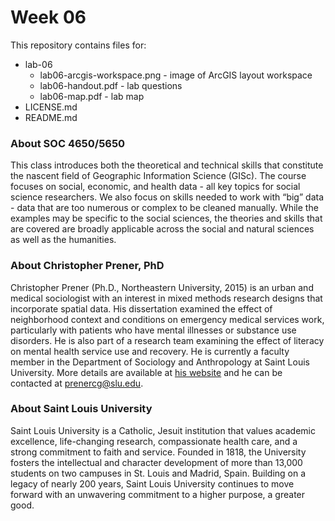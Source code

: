 # Week 06

This repository contains files for:
- lab-06
  - lab06-arcgis-workspace.png - image of ArcGIS layout workspace
  - lab06-handout.pdf - lab questions
  - lab06-map.pdf - lab map
- LICENSE.md
- README.md

### About SOC 4650/5650
This class introduces both the theoretical and technical skills that constitute the nascent field of Geographic Information Science (GISc). The course focuses on social, economic, and health data - all key topics for social science researchers. We also focus on skills needed to work with “big” data - data that are too numerous or complex to be cleaned manually. While the examples may be specific to the social sciences, the theories and skills that are covered are broadly applicable across the social and natural sciences as well as the humanities. 

### About Christopher Prener, PhD
Christopher Prener (Ph.D., Northeastern University, 2015) is an urban and medical sociologist with an interest in mixed methods research designs that incorporate spatial data. His dissertation examined the effect of neighborhood context and conditions on emergency medical services work, particularly with patients who have mental illnesses or substance use disorders. He is also part of a research team examining the effect of literacy on mental health service use and recovery. He is currently a faculty member in the Department of Sociology and Anthropology at Saint Louis University. More details are available at [his website](http://www.chrisprener.net) and he can be contacted at [prenercg@slu.edu](mailto:prenercg@slu.edu).

### About Saint Louis University
Saint Louis University is a Catholic, Jesuit institution that values academic excellence, life-changing research, compassionate health care, and a strong commitment to faith and service. Founded in 1818, the University fosters the intellectual and character development of more than 13,000 students on two campuses in St. Louis and Madrid, Spain. Building on a legacy of nearly 200 years, Saint Louis University continues to move forward with an unwavering commitment to a higher purpose, a greater good.